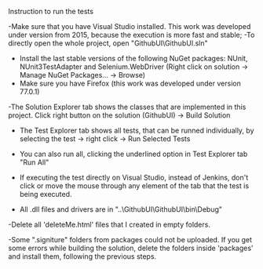 Instruction to run the tests

-Make sure that you have Visual Studio installed. This work was developed under version from 2015, because the execution is more fast and stable;
-To directly open the whole project, open "GithubUI\GithubUI.sln"
- Install the last stable versions of the following NuGet packages: NUnit, NUnit3TestAdapter and Selenium.WebDriver (Right click on solution -> Manage NuGet Packages... -> Browse)
- Make sure you have Firefox (this work was developed under version 77.0.1)

-The Solution Explorer tab shows the classes that are implemented in this project. Click right button on the solution (GithubUI) -> Build Solution
- The Test Explorer tab shows all tests, that can be runned individually, by selecting the test -> right click -> Run Selected Tests
- You can also run all, clicking the underlined option in Test Explorer tab "Run All"
- If executing the test directly on Visual Studio, instead of Jenkins, don't click or move the mouse through any element of the tab that the test is being executed.

- All .dll files and drivers are in "..\GithubUI\GithubUI\bin\Debug"

-Delete all 'deleteMe.html' files that I created in empty folders.

-Some ".signiture" folders from packages could not be uploaded. If you get some errors while building the solution, delete the folders inside 'packages' and install them, following the previous steps. 
